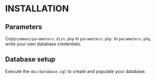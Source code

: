 # INSTALLATION

## Parameters

Copy`common/parameters.dist.php` in `parameters.php`. In `parameters.php`, write your own database credentials.

## Database setup

Execute the `doc/database.sql` to create and populate your database.
